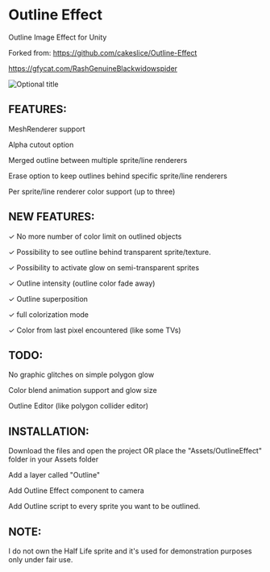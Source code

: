 Outline Effect
======================
Outline Image Effect for Unity

Forked from: https://github.com/cakeslice/Outline-Effect

https://gfycat.com/RashGenuineBlackwidowspider

![](http://i.imgur.com/yAKd5Qg.png "Optional title")

FEATURES:
------------
MeshRenderer support

Alpha cutout option

Merged outline between multiple sprite/line renderers

Erase option to keep outlines behind specific sprite/line renderers

Per sprite/line renderer color support (up to three)

NEW FEATURES:
-----------
✓ No more number of color limit on outlined objects

✓ Possibility to see outline behind transparent sprite/texture.

✓ Possibility to activate glow on semi-transparent sprites

✓ Outline intensity (outline color fade away)

✓ Outline superposition

✓ full colorization mode

✓ Color from last pixel encountered (like some TVs)

TODO:
----------

No graphic glitches on simple polygon glow

Color blend animation support and glow size

Outline Editor (like polygon collider editor)

INSTALLATION:
------------
Download the files and open the project OR place the "Assets/OutlineEffect" folder in your Assets folder

Add a layer called "Outline"

Add Outline Effect component to camera

Add Outline script to every sprite you want to be outlined.

NOTE:
------------
I do not own the Half Life sprite and it's used for demonstration purposes only under fair use.
